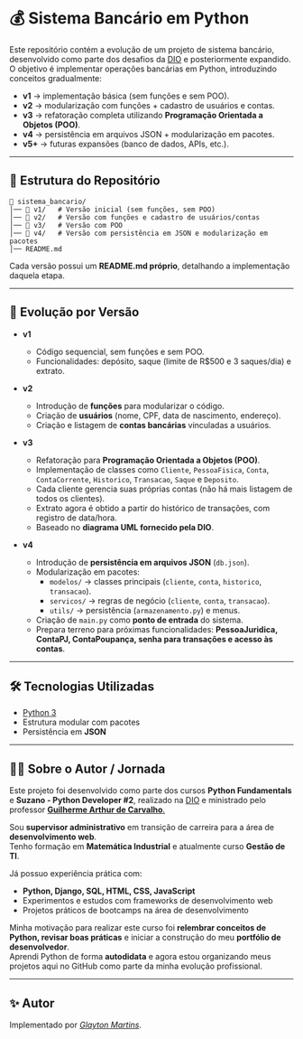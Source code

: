 # 💰 Sistema Bancário em Python

Este repositório contém a evolução de um projeto de sistema bancário, desenvolvido como parte dos desafios da [DIO](https://www.dio.me/) e posteriormente expandido.  
O objetivo é implementar operações bancárias em Python, introduzindo conceitos gradualmente:

- **v1** → implementação básica (sem funções e sem POO).  
- **v2** → modularização com funções + cadastro de usuários e contas.  
- **v3** → refatoração completa utilizando **Programação Orientada a Objetos (POO)**.  
- **v4** → persistência em arquivos JSON + modularização em pacotes.  
- **v5+** → futuras expansões (banco de dados, APIs, etc.).  

---

## 📌 Estrutura do Repositório

```
📁 sistema_bancario/
│── 📁 v1/   # Versão inicial (sem funções, sem POO)
│── 📁 v2/   # Versão com funções e cadastro de usuários/contas
│── 📁 v3/   # Versão com POO
│── 📁 v4/   # Versão com persistência em JSON e modularização em pacotes
│── README.md
```

Cada versão possui um **README.md próprio**, detalhando a implementação daquela etapa.

---

## 🚀 Evolução por Versão

- **v1**
  - Código sequencial, sem funções e sem POO.
  - Funcionalidades: depósito, saque (limite de R$500 e 3 saques/dia) e extrato.

- **v2**
  - Introdução de **funções** para modularizar o código.
  - Criação de **usuários** (nome, CPF, data de nascimento, endereço).
  - Criação e listagem de **contas bancárias** vinculadas a usuários.

- **v3**
  - Refatoração para **Programação Orientada a Objetos (POO)**.
  - Implementação de classes como `Cliente`, `PessoaFisica`, `Conta`, `ContaCorrente`, `Historico`, `Transacao`, `Saque` e `Deposito`.
  - Cada cliente gerencia suas próprias contas (não há mais listagem de todos os clientes).
  - Extrato agora é obtido a partir do histórico de transações, com registro de data/hora.
  - Baseado no **diagrama UML fornecido pela DIO**.

- **v4**
  - Introdução de **persistência em arquivos JSON** (`db.json`).
  - Modularização em pacotes:
    - `modelos/` → classes principais (`cliente`, `conta`, `historico`, `transacao`).
    - `servicos/` → regras de negócio (`cliente`, `conta`, `transacao`).
    - `utils/` → persistência (`armazenamento.py`) e menus.
  - Criação de `main.py` como **ponto de entrada** do sistema.
  - Prepara terreno para próximas funcionalidades: **PessoaJuridica, ContaPJ, ContaPoupança, senha para transações e acesso às contas**.

---

## 🛠 Tecnologias Utilizadas

- [Python 3](https://www.python.org/)
- Estrutura modular com pacotes
- Persistência em **JSON**

---

## 👨‍💻 Sobre o Autor / Jornada

Este projeto foi desenvolvido como parte dos cursos **Python Fundamentals** e **Suzano - Python Developer #2**, realizado na [DIO](https://www.dio.me/) e ministrado pelo professor [**Guilherme Arthur de Carvalho**.  ](https://www.linkedin.com/in/decarvalhogui/)

Sou **supervisor administrativo** em transição de carreira para a área de **desenvolvimento web**.  
Tenho formação em **Matemática Industrial** e atualmente curso **Gestão de TI**.  

Já possuo experiência prática com:  
- **Python, Django, SQL, HTML, CSS, JavaScript**  
- Experimentos e estudos com frameworks de desenvolvimento web  
- Projetos práticos de bootcamps na área de desenvolvimento  

Minha motivação para realizar este curso foi **relembrar conceitos de Python, revisar boas práticas** e iniciar a construção do meu **portfólio de desenvolvedor**.  
Aprendi Python de forma **autodidata** e agora estou organizando meus projetos aqui no GitHub como parte da minha evolução profissional.  

---

## ✨ Autor

Implementado por [*Glayton Martins*](https://www.linkedin.com/in/gr-martins/).
